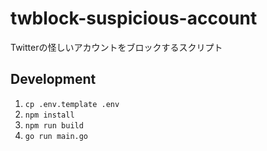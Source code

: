 # twblock-suspicious-account
Twitterの怪しいアカウントをブロックするスクリプト

## Development

1. `cp .env.template .env`
2. `npm install`
3. `npm run build`
4. `go run main.go`
